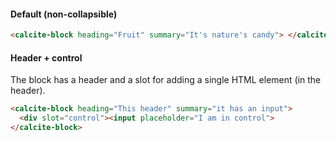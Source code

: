 #### Default (non-collapsible)

```html
<calcite-block heading="Fruit" summary="It's nature's candy"> </calcite-block>
```

#### Header + control

The block has a header and a slot for adding a single HTML element (in the header).

```html
<calcite-block heading="This header" summary="it has an input">
  <div slot="control"><input placeholder="I am in control">
</calcite-block>
```
